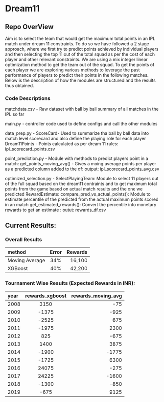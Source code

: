 # Dream11
## Repo OverView
Aim is to select the team that would get the maximum total points in an IPL match under dream 11 constraints. To do so we have followed a 2 stage approach, where we first try to predict points achieved by individual players and then selecting the top 11 out of the total squad as per the cost of each player and other relevant constraints. We are using a mix integer linear optimization method to get the team out of the squad. To get the points of each player we are exploring various methods to leverage the past performance of players to predict their points in the following matches. Below is the description of how the modules are structured and the results thus obtained.

### Code Descriptions
matchdata.csv - Raw dataset with ball by ball summary of all matches in the IPL so far

main.py - controller code used to define configs and call the other modules

data_prep.py - ScoreCard- Used to summarize tha ball by ball data into match level scorecard and also define the playing role for each player
	       Dream11Points - Points calculated as per dream 11 rules: ipl_scorecard_points.csv

point_prediction.py - Module with methods to predict players point in a match:
		get_points_moving_avg() - Gives a moing average points per player as a predicted column added to the df: output: ipl_scorecard_points_avg.csv

optimized_selection.py - SelectPlayingTeam: Module to select 11 players out of the full squad based on the dream11 contraints and to get maximum total points from the game 				 based on actual match results and the one we predicted
			 RewardEstimate: compare_pred_vs_actual_points(): Module to estimate percentile of the predicted from the actual maximum points scored in an match
			 		 get_estimated_rewards(): Convert the percentile into monetary rewards to get an estimate : outut: rewards_df.csv
			 		
## Current Results: 

### Overall Results 

| method | Error | Rewards |
|:-----|:-------:|------:|
| Moving Average | 34% | 16,100 |
| XGBoost | 40% | 42,200 |

### Tournament Wise Results (Expected Rewards in INR): 

| year | rewards_xgboost | rewards_moving_avg |
|:------|:----------:|----------------:|
| 2008 | 3150 | -75            |
| 2009 | -1375 | -925           |
| 2010 | -2525 | 675            |
| 2011 | -1975 | 2300           |
| 2012 | 825 | -675           |
| 2013 | 1400 | 3875           |
| 2014 | -1900  | -1775          |
| 2015 | -1725 | 6300           |
| 2016 | 24075 | -275           |
| 2017 | 24225 | -1600          |
| 2018 | -1300 | -850           |
| 2019 | -675 | 9125           |




					
			  		


